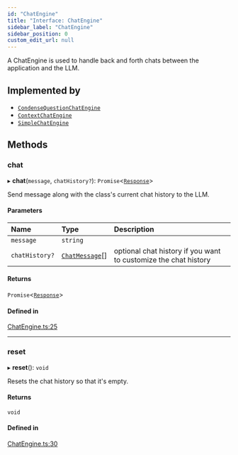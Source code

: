 ```yaml
---
id: "ChatEngine"
title: "Interface: ChatEngine"
sidebar_label: "ChatEngine"
sidebar_position: 0
custom_edit_url: null
---
```


A ChatEngine is used to handle back and forth chats between the application and the LLM.

## Implemented by

- [`CondenseQuestionChatEngine`](../classes/CondenseQuestionChatEngine.md)
- [`ContextChatEngine`](../classes/ContextChatEngine.md)
- [`SimpleChatEngine`](../classes/SimpleChatEngine.md)

## Methods

### chat

▸ **chat**(`message`, `chatHistory?`): `Promise`<[`Response`](../classes/Response.md)\>

Send message along with the class's current chat history to the LLM.

#### Parameters

| Name | Type | Description |
| :------ | :------ | :------ |
| `message` | `string` |  |
| `chatHistory?` | [`ChatMessage`](ChatMessage.md)[] | optional chat history if you want to customize the chat history |

#### Returns

`Promise`<[`Response`](../classes/Response.md)\>

#### Defined in

[ChatEngine.ts:25](https://github.com/run-llama/LlamaIndexTS/blob/3fda1de/packages/core/src/ChatEngine.ts#L25)

___

### reset

▸ **reset**(): `void`

Resets the chat history so that it's empty.

#### Returns

`void`

#### Defined in

[ChatEngine.ts:30](https://github.com/run-llama/LlamaIndexTS/blob/3fda1de/packages/core/src/ChatEngine.ts#L30)
